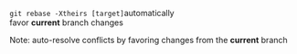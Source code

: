 `git rebase -Xtheirs [target]`automatically<br/>favor **current** branch changes

Note:
auto-resolve conflicts by favoring changes from the **current** branch
